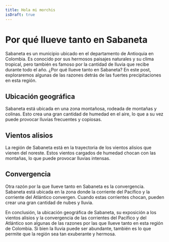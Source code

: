 ```yaml
---
title: Hola mi morchis
isDraft: true
---
```


# Por qué llueve tanto en Sabaneta

Sabaneta es un municipio ubicado en el departamento de Antioquia en Colombia. Es conocido por sus hermosos paisajes naturales y su clima tropical, pero también es famoso por la cantidad de lluvia que recibe durante todo el año. ¿Por qué llueve tanto en Sabaneta? En este post, exploraremos algunas de las razones detrás de las fuertes precipitaciones en esta región.

## Ubicación geográfica

Sabaneta está ubicada en una zona montañosa, rodeada de montañas y colinas. Esto crea una gran cantidad de humedad en el aire, lo que a su vez puede provocar lluvias frecuentes y copiosas.

## Vientos alisios

La región de Sabaneta está en la trayectoria de los vientos alisios que vienen del noreste. Estos vientos cargados de humedad chocan con las montañas, lo que puede provocar lluvias intensas.

## Convergencia

Otra razón por la que llueve tanto en Sabaneta es la convergencia. Sabaneta está ubicada en la zona donde la corriente del Pacífico y la corriente del Atlántico convergen. Cuando estas corrientes chocan, pueden crear una gran cantidad de nubes y lluvia.

En conclusión, la ubicación geográfica de Sabaneta, su exposición a los vientos alisios y la convergencia de las corrientes del Pacífico y del Atlántico son algunas de las razones por las que llueve tanto en esta región de Colombia. Si bien la lluvia puede ser abundante, también es lo que permite que la región sea tan exuberante y hermosa.
